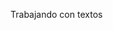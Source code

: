 
<!DOCTYPE html>
<html lang="en">
  <head>
    <meta charset="UTF-8" />
    <meta http-equiv="X-UA-Compatible" content="IE=edge" />
    <meta name="viewport" content="width=device-width, initial-scale=1.0" />
    <title>Textos con HTML</title>
    <!-- <link rel="preconnect" href="https://fonts.googleapis.com" />
    <link rel="preconnect" href="https://fonts.gstatic.com" crossorigin />
    <link
      href="https://fonts.googleapis.com/css2?family=Source+Sans+Pro:ital,wght@0,300;0,400;0,600;1,400&display=swap"
      rel="stylesheet"
    /> -->
    <link rel="stylesheet" href="textos.css" />
  </head>
  <body>
    <p>Trabajando con textos</p>
  </body>
</html>